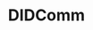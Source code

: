 ---
codehost: https://github.com/decentralized-identity/didcomm-messaging
logohandle: didcomm
sort: didcomm
title: DIDComm
website: https://didcomm.org/
---